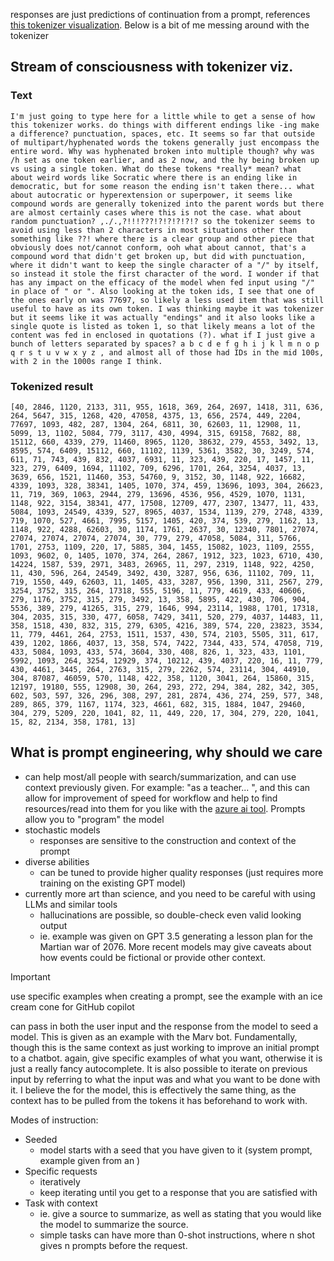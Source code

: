 responses are just predictions of continuation from a prompt, references [this tokenizer visualization](platform.openai.com/tokenizer). Below is a bit of me messing around with the tokenizer
## Stream of consciousness with tokenizer viz.
### Text
```
I'm just going to type here for a little while to get a sense of how this tokenizer works. do things with different endings like -ing make a difference? punctuation, spaces, etc. It seems so far that outside of multipart/hyphenated words the tokens generally just encompass the entire word. Why was hyphenated broken into multiple though? why was /h set as one token earlier, and as 2 now, and the hy being broken up vs using a single token. What do these tokens *really* mean? what about weird words like Socratic where there is an ending like in democratic, but for some reason the ending isn't taken there... what about autocratic or hyperextension or superpower, it seems like compound words are generally tokenized into the parent words but there are almost certainly cases where this is not the case. what about random punctuation? ,./.,?!!!???!?!?!?!?!? so the tokenizer seems to avoid using less than 2 characters in most situations other than something like ??! where there is a clear group and other piece that obviously does not/cannot conform, ooh what about cannot, that's a compound word that didn't get broken up, but did with punctuation, where it didn't want to keep the single character of a "/" by itself, so instead it stole the first character of the word. I wonder if that has any impact on the efficacy of the model when fed input using "/" in place of " or ". Also looking at the token ids, I see that one of the ones early on was 77697, so likely a less used item that was still useful to have as its own token. I was thinking maybe it was tokenizer but it seems like it was actually "endings" and it also looks like a single quote is listed as token 1, so that likely means a lot of the content was fed in enclosed in quotations (?). what if I just give a bunch of letters separated by spaces? a b c d e f g h i j k l m n o p q r s t u v w x y z , and almost all of those had IDs in the mid 100s, with 2 in the 1000s range I think.
```
### Tokenized result
```
[40, 2846, 1120, 2133, 311, 955, 1618, 369, 264, 2697, 1418, 311, 636, 264, 5647, 315, 1268, 420, 47058, 4375, 13, 656, 2574, 449, 2204, 77697, 1093, 482, 287, 1304, 264, 6811, 30, 62603, 11, 12908, 11, 5099, 13, 1102, 5084, 779, 3117, 430, 4994, 315, 69158, 7682, 88, 15112, 660, 4339, 279, 11460, 8965, 1120, 38632, 279, 4553, 3492, 13, 8595, 574, 6409, 15112, 660, 11102, 1139, 5361, 3582, 30, 3249, 574, 611, 71, 743, 439, 832, 4037, 6931, 11, 323, 439, 220, 17, 1457, 11, 323, 279, 6409, 1694, 11102, 709, 6296, 1701, 264, 3254, 4037, 13, 3639, 656, 1521, 11460, 353, 54760, 9, 3152, 30, 1148, 922, 16682, 4339, 1093, 328, 38341, 1405, 1070, 374, 459, 13696, 1093, 304, 26623, 11, 719, 369, 1063, 2944, 279, 13696, 4536, 956, 4529, 1070, 1131, 1148, 922, 3154, 38341, 477, 17508, 12709, 477, 2307, 13477, 11, 433, 5084, 1093, 24549, 4339, 527, 8965, 4037, 1534, 1139, 279, 2748, 4339, 719, 1070, 527, 4661, 7995, 5157, 1405, 420, 374, 539, 279, 1162, 13, 1148, 922, 4288, 62603, 30, 1174, 1761, 2637, 30, 12340, 7801, 27074, 27074, 27074, 27074, 27074, 30, 779, 279, 47058, 5084, 311, 5766, 1701, 2753, 1109, 220, 17, 5885, 304, 1455, 15082, 1023, 1109, 2555, 1093, 9602, 0, 1405, 1070, 374, 264, 2867, 1912, 323, 1023, 6710, 430, 14224, 1587, 539, 2971, 3483, 26965, 11, 297, 2319, 1148, 922, 4250, 11, 430, 596, 264, 24549, 3492, 430, 3287, 956, 636, 11102, 709, 11, 719, 1550, 449, 62603, 11, 1405, 433, 3287, 956, 1390, 311, 2567, 279, 3254, 3752, 315, 264, 17318, 555, 5196, 11, 779, 4619, 433, 40606, 279, 1176, 3752, 315, 279, 3492, 13, 358, 5895, 422, 430, 706, 904, 5536, 389, 279, 41265, 315, 279, 1646, 994, 23114, 1988, 1701, 17318, 304, 2035, 315, 330, 477, 6058, 7429, 3411, 520, 279, 4037, 14483, 11, 358, 1518, 430, 832, 315, 279, 6305, 4216, 389, 574, 220, 23823, 3534, 11, 779, 4461, 264, 2753, 1511, 1537, 430, 574, 2103, 5505, 311, 617, 439, 1202, 1866, 4037, 13, 358, 574, 7422, 7344, 433, 574, 47058, 719, 433, 5084, 1093, 433, 574, 3604, 330, 408, 826, 1, 323, 433, 1101, 5992, 1093, 264, 3254, 12929, 374, 10212, 439, 4037, 220, 16, 11, 779, 430, 4461, 3445, 264, 2763, 315, 279, 2262, 574, 23114, 304, 44910, 304, 87087, 46059, 570, 1148, 422, 358, 1120, 3041, 264, 15860, 315, 12197, 19180, 555, 12908, 30, 264, 293, 272, 294, 384, 282, 342, 305, 602, 503, 597, 326, 296, 308, 297, 281, 2874, 436, 274, 259, 577, 348, 289, 865, 379, 1167, 1174, 323, 4661, 682, 315, 1884, 1047, 29460, 304, 279, 5209, 220, 1041, 82, 11, 449, 220, 17, 304, 279, 220, 1041, 15, 82, 2134, 358, 1781, 13]
```

## What is prompt engineering, why should we care
- can help most/all people with search/summarization, and can use context previously given. For example: "as a teacher... ", and this can allow for improvement of speed for workflow and help to find resources/read into them for you like with the [azure ai tool](platform.openai.com/tokenizer). Prompts allow you to "program" the model
- stochastic models
	- responses are sensitive to the construction and context of the prompt
- diverse abilities
	- can be tuned to provide higher quality responses (just requires more training on the existing GPT model)
- currently more art than science, and you need to be careful with using LLMs and similar tools
	- hallucinations are possible, so double-check even valid looking output
	- ie. example was given on GPT 3.5 generating a lesson plan for the Martian war of 2076. More recent models may give caveats about how events could be fictional or provide other context. 

> [!important]
> use specific examples when creating a prompt, see the example with an ice cream cone for GitHub copilot

can pass in both the user input and the response from the model to seed a model. This is given as an example with the Marv bot. Fundamentally, though this is the same context as just working to improve an initial prompt to a chatbot. again, give specific examples of what you want, otherwise it is just a really fancy autocomplete. It is also possible to iterate on previous input by referring to what the input was and what you want to be done with it. I believe the for the model, this is effectively the same thing, as the context has to be pulled from the tokens it has beforehand to work with.

Modes of instruction:
- Seeded
	- model starts with a seed that you have given to it (system prompt, example given from an )
- Specific requests
	- iteratively 
	- keep iterating until you get to a response that you are satisfied with
- Task with context
	- ie. give a source to summarize, as well as stating that you would like the model to summarize the source.
	- simple tasks can have more than 0-shot instructions, where n shot gives n prompts before the request.



[1]: platform.openai.com/tokenizer
[2]: https://oai.azure.com/portal/chat
[3]: https://github.blog/category/engineering/?WT.mc_id=academic-105485-koreyst